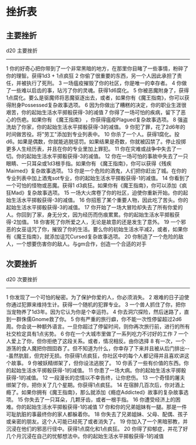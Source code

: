 # 挫折表

## 主要挫折

  d20   主要挫折
  ----- ---------------------------------------------------------------------------------------------------------------------------------------------
  1     你的好奇心把你带到了一个非常黑暗的地方，在那里你目睹了一些事情，粉碎了你的理智。获得1d3 + 1点疯狂
  2     你偷了很重要的东西，另一个人因此承担了责任，并被执行了死刑。
  3     一场瘟疫摧毁了你的社区，你是唯一的幸存者。
  4     你做了一些难以启齿的事，玷污了你的灵魂。获得1d6腐化。
  5     你被恶魔附身了，获得1点腐化。要么是驱魔师将恶魔驱逐出去，或者，如果你有《魔王指南》，你可以获得附身Possessed复杂故事选项。
  6     因为你做出了糟糕的决定，你的职业生涯很艰苦，你的起始生活水平掷骰获得-3的减值
  7     你得了一场可怕的疾病，留下了恶心的伤疤。如果你有 《魔王指南》 ，你获得瘟疫Plagued复杂故事选项。
  8     强盗洗劫了你家，你的起始生活水平掷骰获得-3的减值。
  9     你犯了罪，花了2d6年的时间做苦役。将"劳工"添加到专业列表中。
  10    你杀了一个人。获得1腐化。投d6。如果是偶数，你就能逃脱惩罚。如果结果是奇数，你就被囚禁了。停止投掷更多人生经历表，并且在你的专业里加上罪犯。
  11    你在灾难或战争中失去了一切。你的起始生活水平掷骰获得-3的减值。
  12    你在一场可怕的事故中失去了一只眼睛、一只耳朵或1d3根手指。如果你有 《魔王指南》，你可以获得《残疾Maimed》复杂故事选项。
  13    你是一个危险的酒鬼，人们把你赶出了城。在你的专业列表中加上酒鬼sot专业，你的起始生活水平掷骰获得-1的减值。
  14    你看到了一个可怕的怪物或恶魔。获得1 d3疯狂。如果你有《魔王指南》，你可以添加《疯狂Mad》复杂故事选项。
  15    一场大火席卷了你的社区，迫使你重新开始。你的起始生活水平掷骰获得-3的减值。
  16    你招惹了某个重要人物，因此吃了苦头。你的起始生活水平掷骰获得-3的减值。
  17    你开始了一场大冒险却失去了所有你爱的人。你回到了家，身无分文，因为经历而伤痕累累。你的起始生活水平掷骰获得-2加值。
  18    你害死了你所爱之人，无论是故意的还是发生了意外。
  19    一个邪恶的女巫诅咒了你，摧毁了你的生活。要么你的初始生活水平减2，或者，如果你有《魔王指南》，就添加诅咒Cursed复杂故事选项。
  20    你制造了一个危险的敌人，一个想要伤害你的敌人。与gm合作，创造一个合适的对手

## 次要挫折

  d20   次要挫折
  ----- ----------------------------------------------------------------------------------------------------------------------------------------------------------------------
  1     你发现了一个可怕的秘密。为了保护你爱的人，你必须消失。
  2     艰难的日子迫使你通过犯罪来维持生计。获得一个随机的犯罪专业。
  3     一个兽人抓住了你，把你当宠物养了1d3年。因为它认为你是个幸运符。
  4     你去洞穴探险，然后迷路了，直到一群侏儒Gnome救了你。
  5     你有严重的旅行癖，你不能一次性停留超过2d6周。你会说一种额外语言。一旦你超过了停留时间，则你再次旅行前，进行的所有社交检定具有1点劣势。
  6     你在一个大城市里做了一系列吃力不讨好的工作
  7     一个人爱上了你，但你拒绝了这段关系。或者，情况相反。由你选择
  8     有一次，一个游荡的食人魔把你囫囵吞了。但不知道为什么，你幸存了下来并且被从后门排出---虽然肮脏，但完好无损。你获得1点疯狂，你社区中的每个人都记得并且喜欢讲这个故事。
  9     你被妖精绑架了，但你设法逃脱了。
  10    你丢了一些有价值的东西。你的起始生活水平掷骰获得-1的减值。
  11    你患了一场大病。你的起始生活水平掷骰获得-1的减值。
  12    一段漫长的恋情以不幸告终，让你悲伤。
  13    一个奇怪的屠夫绑架了你，把你关了几个星期。你获得1点疯狂。
  14    在宿醉几百次后，你对酒上瘾了。如果你拥有《魔王指南》，那么就添加《瘾症Addicted》故事的复杂故事选项。
  15    你失去了一只耳朵，几颗牙齿，或者一根手指。
  16    你遭受经济上的困难。你的起始生活水平掷骰获得-1的减值
  17    你和你的兄弟姐妹有一腿。那是一件可耻肮脏的事最终你的家人都躲着你。
  18    你失去了兄弟姐妹、父母、配偶、孩子或亲密的朋友。这个人可能已经死了或者消失了。
  19    你加入了一个黑暗邪教，并沉浸在他们的邪恶行径中。获得1点腐化和1点疯狂。
  20    你得了抑郁症，并花了好几个月沉浸在自己的忧郁想法中。你的起始生活水平掷骰获得-1的减值
